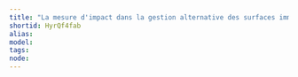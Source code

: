 ```yaml
---
title: "La mesure d'impact dans la gestion alternative des surfaces immobilières"
shortid: HyrQf4fab
alias: 
model: 
tags: 
node: 
--- 
```

 